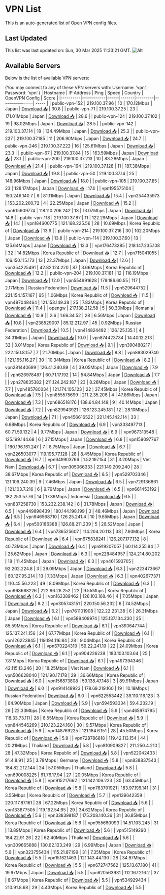 # VPN List

This is an auto-generated list of Open VPN config files.

## Last Updated

This list was last updated on: Sun, 30 Mar 2025 11:33:21 GMT.
![Alt](https://repobeats.axiom.co/api/embed/186b98318ef1479477931607c1ad7d823f12451f.svg "Repobeats analytics image")

## Available Servers

Below is the list of available VPN servers:

(You may connect to any of these VPN servers with: Username: 'vpn', Password: 'vpn'.)
| Hostname | IP Address | Ping | Speed | Country | OpenVPN Config | Score |
|----------|------------|------|-------|---------|----------------| ----- |
| public-vpn-152 | 219.100.37.96 | 10 | 170.12Mbps | Japan | [Download 📥](./configs/server_0_JP.ovpn) | 30.8 |
| public-vpn-71 | 219.100.37.25 | 23 | 171.01Mbps | Japan | [Download 📥](./configs/server_1_JP.ovpn) | 28.6 |
| public-vpn-124 | 219.100.37.102 | 19 | 98.02Mbps | Japan | [Download 📥](./configs/server_2_JP.ovpn) | 28.5 |
| public-vpn-142 | 219.100.37.114 | 18 | 134.49Mbps | Japan | [Download 📥](./configs/server_3_JP.ovpn) | 25.3 |
| public-vpn-227 | 219.100.37.185 | 11 | 206.90Mbps | Japan | [Download 📥](./configs/server_4_JP.ovpn) | 24.7 |
| public-vpn-246 | 219.100.37.222 | 16 | 125.61Mbps | Japan | [Download 📥](./configs/server_5_JP.ovpn) | 23.3 |
| public-vpn-67 | 219.100.37.84 | 15 | 163.59Mbps | Japan | [Download 📥](./configs/server_6_JP.ovpn) | 23.1 |
| public-vpn-200 | 219.100.37.213 | 10 | 83.28Mbps | Japan | [Download 📥](./configs/server_7_JP.ovpn) | 21.4 |
| public-vpn-164 | 219.100.37.128 | 11 | 187.38Mbps | Japan | [Download 📥](./configs/server_8_JP.ovpn) | 19.8 |
| public-vpn-50 | 219.100.37.14 | 25 | 148.96Mbps | Japan | [Download 📥](./configs/server_9_JP.ovpn) | 18.0 |
| public-vpn-105 | 219.100.37.85 | 23 | 128.17Mbps | Japan | [Download 📥](./configs/server_10_JP.ovpn) | 17.0 |
| vpn195575104 | 150.246.140.7 | 6 | 81.11Mbps | Japan | [Download 📥](./configs/server_11_JP.ovpn) | 15.4 |
| vpn254435973 | 153.202.200.72 | 4 | 22.25Mbps | Japan | [Download 📥](./configs/server_12_JP.ovpn) | 15.2 |
| vpn615909774 | 118.110.206.242 | 13 | 13.07Mbps | Japan | [Download 📥](./configs/server_13_JP.ovpn) | 14.8 |
| public-vpn-118 | 219.100.37.87 | 11 | 122.29Mbps | Japan | [Download 📥](./configs/server_14_JP.ovpn) | 14.1 |
| vpn184600775 | 121.168.225.56 | 28 | 10.69Mbps | Korea Republic of | [Download 📥](./configs/server_15_KR.ovpn) | 13.9 |
| public-vpn-214 | 219.100.37.216 | 30 | 102.20Mbps | Japan | [Download 📥](./configs/server_16_JP.ovpn) | 13.8 |
| public-vpn-114 | 219.100.37.60 | 13 | 125.64Mbps | Japan | [Download 📥](./configs/server_17_JP.ovpn) | 13.3 |
| vpn176473285 | 218.147.235.108 | 32 | 14.82Mbps | Korea Republic of | [Download 📥](./configs/server_18_KR.ovpn) | 12.7 |
| vpn715041055 | 106.150.115.173 | 13 | 22.37Mbps | Japan | [Download 📥](./configs/server_19_JP.ovpn) | 12.6 |
| vpn354225491 | 42.82.124.220 | 87 | 3.66Mbps | Korea Republic of | [Download 📥](./configs/server_20_KR.ovpn) | 12.2 |
| public-vpn-204 | 219.100.37.181 | 12 | 116.19Mbps | Japan | [Download 📥](./configs/server_21_JP.ovpn) | 12.0 |
| vpn554991628 | 178.186.60.55 | 117 | 2.17Mbps | Russian Federation | [Download 📥](./configs/server_22_RU.ovpn) | 11.5 |
| vpn529644752 | 221.154.157.167 | 65 | 1.06Mbps | Korea Republic of | [Download 📥](./configs/server_23_KR.ovpn) | 11.5 |
| vpn487048464 | 121.153.149.38 | 25 | 7.83Mbps | Korea Republic of | [Download 📥](./configs/server_24_KR.ovpn) | 11.4 |
| opengw | 217.138.212.58 | 5 | 50.30Mbps | Romania | [Download 📥](./configs/server_25_RO.ovpn) | 10.9 |
| 2i6 | 1.66.34.52 | 28 | 6.56Mbps | Japan | [Download 📥](./configs/server_26_JP.ovpn) | 10.8 |
| vpn238529007 | 85.12.212.97 | 45 | 0.92Mbps | Russian Federation | [Download 📥](./configs/server_27_RU.ovpn) | 10.5 |
| vpn414824482 | 126.125.135.1 | 4 | 34.31Mbps | Japan | [Download 📥](./configs/server_28_JP.ovpn) | 10.0 |
| vpn874423734 | 14.40.12.213 | 32 | 3.01Mbps | Korea Republic of | [Download 📥](./configs/server_29_KR.ovpn) | 9.1 |
| vpn390480217 | 222.150.8.157 | 7 | 21.70Mbps | Japan | [Download 📥](./configs/server_30_JP.ovpn) | 8.8 |
| vpn883029740 | 121.165.116.27 | 30 | 10.34Mbps | Korea Republic of | [Download 📥](./configs/server_31_KR.ovpn) | 8.2 |
| vpn281440699 | 126.41.240.89 | 4 | 39.05Mbps | Japan | [Download 📥](./configs/server_32_JP.ovpn) | 7.9 |
| vpn626978487 | 60.71.17.192 | 14 | 54.84Mbps | Japan | [Download 📥](./configs/server_33_JP.ovpn) | 7.7 |
| vpn278635382 | 211.124.242.187 | 23 | 8.26Mbps | Japan | [Download 📥](./configs/server_34_JP.ovpn) | 7.7 |
| vpn485780034 | 121.174.105.123 | 22 | 37.45Mbps | Korea Republic of | [Download 📥](./configs/server_35_KR.ovpn) | 7.5 |
| vpn855575699 | 211.2.35.206 | 4 | 47.86Mbps | Japan | [Download 📥](./configs/server_36_JP.ovpn) | 7.3 |
| vpn686518176 | 138.64.84.148 | 9 | 40.14Mbps | Japan | [Download 📥](./configs/server_37_JP.ovpn) | 7.2 |
| vpn829943921 | 126.123.245.181 | 12 | 28.10Mbps | Japan | [Download 📥](./configs/server_38_JP.ovpn) | 7.1 |
| vpn456616522 | 221.145.142.114 | 33 | 6.68Mbps | Korea Republic of | [Download 📥](./configs/server_39_KR.ovpn) | 6.9 |
| vpn333497713 | 60.71.59.132 | 4 | 9.77Mbps | Japan | [Download 📥](./configs/server_40_JP.ovpn) | 6.9 |
| vpn967313548 | 125.199.144.68 | 6 | 37.15Mbps | Japan | [Download 📥](./configs/server_41_JP.ovpn) | 6.8 |
| vpn159097767 | 180.196.161.247 | 7 | 8.75Mbps | Japan | [Download 📥](./configs/server_42_JP.ovpn) | 6.7 |
| vpn226503077 | 119.195.77.128 | 28 | 8.45Mbps | Korea Republic of | [Download 📥](./configs/server_43_KR.ovpn) | 6.7 |
| vpn649903766 | 1.52.197.154 | 31 | 3.20Mbps | Viet Nam | [Download 📥](./configs/server_44_VN.ovpn) | 6.7 |
| vpn305066333 | 221.149.209.240 | 28 | 38.67Mbps | Korea Republic of | [Download 📥](./configs/server_45_KR.ovpn) | 6.5 |
| vpn529703346 | 121.109.240.39 | 9 | 7.46Mbps | Japan | [Download 📥](./configs/server_46_JP.ovpn) | 6.5 |
| vpn729136861 | 121.103.7.216 | 6 | 9.79Mbps | Japan | [Download 📥](./configs/server_47_JP.ovpn) | 6.5 |
| vpn661453192 | 182.253.57.76 | 14 | 17.39Mbps | Indonesia | [Download 📥](./configs/server_48_ID.ovpn) | 6.5 |
| vpn837258730 | 153.232.238.142 | 8 | 31.78Mbps | Japan | [Download 📥](./configs/server_49_JP.ovpn) | 6.5 |
| vpn449898439 | 180.144.198.199 | 3 | 48.46Mbps | Japan | [Download 📥](./configs/server_50_JP.ovpn) | 6.5 |
| vpn946568710 | 126.25.241.4 | 10 | 9.65Mbps | Japan | [Download 📥](./configs/server_51_JP.ovpn) | 6.4 |
| vpn503186388 | 126.88.211.239 | 5 | 26.52Mbps | Japan | [Download 📥](./configs/server_52_JP.ovpn) | 6.4 |
| vpn736525607 | 114.204.20.113 | 38 | 7.93Mbps | Korea Republic of | [Download 📥](./configs/server_53_KR.ovpn) | 6.4 |
| vpn675838241 | 126.207.177.132 | 8 | 40.73Mbps | Japan | [Download 📥](./configs/server_54_JP.ovpn) | 6.4 |
| vpn919207057 | 60.114.255.84 | 7 | 25.62Mbps | Japan | [Download 📥](./configs/server_55_JP.ovpn) | 6.3 |
| vpn228484957 | 124.214.80.202 | 18 | 11.45Mbps | Japan | [Download 📥](./configs/server_56_JP.ovpn) | 6.3 |
| vpn461593705 | 92.202.224.8 | 3 | 29.09Mbps | Japan | [Download 📥](./configs/server_57_JP.ovpn) | 6.3 |
| vpn223473667 | 60.127.95.214 | 13 | 7.33Mbps | Japan | [Download 📥](./configs/server_58_JP.ovpn) | 6.3 |
| vpn402677371 | 110.45.56.223 | 49 | 8.09Mbps | Korea Republic of | [Download 📥](./configs/server_59_KR.ovpn) | 6.3 |
| vpn968668226 | 222.96.28.252 | 22 | 9.55Mbps | Korea Republic of | [Download 📥](./configs/server_60_KR.ovpn) | 6.2 |
| vpn163389462 | 126.103.168.46 | 4 | 7.05Mbps | Japan | [Download 📥](./configs/server_61_JP.ovpn) | 6.2 |
| vpn305743151 | 220.150.56.232 | 6 | 74.52Mbps | Japan | [Download 📥](./configs/server_62_JP.ovpn) | 6.2 |
| vpn761101908 | 122.22.231.38 | 6 | 26.31Mbps | Japan | [Download 📥](./configs/server_63_JP.ovpn) | 6.1 |
| vpn589409974 | 125.137.134.230 | 25 | 85.59Mbps | Korea Republic of | [Download 📥](./configs/server_64_KR.ovpn) | 6.1 |
| vpn390647744 | 125.137.241.156 | 24 | 67.77Mbps | Korea Republic of | [Download 📥](./configs/server_65_KR.ovpn) | 6.1 |
| vpn126223845 | 119.194.116.84 | 28 | 9.04Mbps | Korea Republic of | [Download 📥](./configs/server_66_KR.ovpn) | 6.1 |
| vpn670224310 | 59.22.241.10 | 22 | 24.09Mbps | Korea Republic of | [Download 📥](./configs/server_67_KR.ovpn) | 6.1 |
| vpn904226238 | 183.103.103.64 | 25 | 7.81Mbps | Korea Republic of | [Download 📥](./configs/server_68_KR.ovpn) | 6.1 |
| vpn497394346 | 42.115.13.246 | 20 | 18.25Mbps | Viet Nam | [Download 📥](./configs/server_69_VN.ovpn) | 6.1 |
| vpn506628040 | 121.190.17.178 | 29 | 36.66Mbps | Korea Republic of | [Download 📥](./configs/server_70_KR.ovpn) | 6.0 |
| vpn156873808 | 59.138.47.148 | 3 | 89.91Mbps | Japan | [Download 📥](./configs/server_71_JP.ovpn) | 6.0 |
| vpn914148923 | 178.69.219.160 | 19 | 10.18Mbps | Russian Federation | [Download 📥](./configs/server_72_RU.ovpn) | 6.0 |
| vpn622553442 | 39.110.116.123 | 3 | 64.90Mbps | Japan | [Download 📥](./configs/server_73_JP.ovpn) | 5.9 |
| vpn594593334 | 59.4.232.19 | 26 | 22.33Mbps | Korea Republic of | [Download 📥](./configs/server_74_KR.ovpn) | 5.9 |
| vpn465974795 | 118.33.73.111 | 28 | 8.55Mbps | Korea Republic of | [Download 📥](./configs/server_75_KR.ovpn) | 5.9 |
| vpn844546269 | 210.123.224.160 | 30 | 9.57Mbps | Korea Republic of | [Download 📥](./configs/server_76_KR.ovpn) | 5.9 |
| vpn148769225 | 121.184.6.151 | 28 | 45.50Mbps | Korea Republic of | [Download 📥](./configs/server_77_KR.ovpn) | 5.9 |
| vpn728786818 | 119.42.113.154 | 44 | 20.21Mbps | Thailand | [Download 📥](./configs/server_78_TH.ovpn) | 5.8 |
| vpn810909827 | 211.250.4.210 | 28 | 47.32Mbps | Korea Republic of | [Download 📥](./configs/server_79_KR.ovpn) | 5.8 |
| vpn522042433 | 91.4.8.91 | 25 | 3.78Mbps | Germany | [Download 📥](./configs/server_80_DE.ovpn) | 5.8 |
| vpn838837543 | 184.82.212.144 | 24 | 57.05Mbps | Thailand | [Download 📥](./configs/server_81_TH.ovpn) | 5.8 |
| vpn690008225 | 61.76.17.94 | 27 | 20.05Mbps | Korea Republic of | [Download 📥](./configs/server_82_KR.ovpn) | 5.8 |
| vpn915217662 | 121.142.106.223 | 30 | 63.45Mbps | Korea Republic of | [Download 📥](./configs/server_83_KR.ovpn) | 5.8 |
| vpn763701921 | 183.97.195.141 | 31 | 3.55Mbps | Korea Republic of | [Download 📥](./configs/server_84_KR.ovpn) | 5.7 |
| vpn139642359 | 220.117.87.161 | 28 | 67.22Mbps | Korea Republic of | [Download 📥](./configs/server_85_KR.ovpn) | 5.6 |
| vpn133877505 | 119.192.54.95 | 29 | 34.62Mbps | Korea Republic of | [Download 📥](./configs/server_86_KR.ovpn) | 5.6 |
| vpn338398187 | 175.208.140.36 | 31 | 36.85Mbps | Korea Republic of | [Download 📥](./configs/server_87_KR.ovpn) | 5.6 |
| vpn955660993 | 14.51.103.245 | 31 | 13.89Mbps | Korea Republic of | [Download 📥](./configs/server_88_KR.ovpn) | 5.6 |
| vpn515149290 | 184.22.91.26 | 22 | 62.40Mbps | Thailand | [Download 📥](./configs/server_89_TH.ovpn) | 5.6 |
| vpn309665688 | 130.62.133.249 | 29 | 6.99Mbps | Japan | [Download 📥](./configs/server_90_JP.ovpn) | 5.6 |
| vpn323755434 | 115.21.87.199 | 31 | 7.35Mbps | Korea Republic of | [Download 📥](./configs/server_91_KR.ovpn) | 5.5 |
| vpn151821463 | 121.143.44.130 | 28 | 34.97Mbps | Korea Republic of | [Download 📥](./configs/server_92_KR.ovpn) | 5.5 |
| vpn672747562 | 125.13.67.180 | 41 | 19.97Mbps | Japan | [Download 📥](./configs/server_93_JP.ovpn) | 5.5 |
| vpn620563931 | 112.167.216.2 | 37 | 8.67Mbps | Korea Republic of | [Download 📥](./configs/server_94_KR.ovpn) | 5.5 |
| vpn534929434 | 210.91.8.68 | 29 | 4.43Mbps | Korea Republic of | [Download 📥](./configs/server_95_KR.ovpn) | 5.5 |
